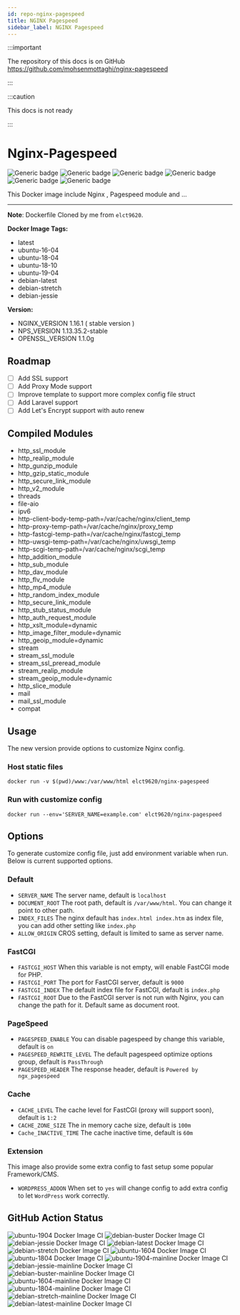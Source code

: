 ```yaml
---
id: repo-nginx-pagespeed
title: NGINX Pagespeed
sidebar_label: NGINX Pagespeed
---
```

:::important

The repository of this docs is on GitHub https://github.com/mohsenmottaghi/nginx-pagespeed

:::

:::caution

This docs is not ready

:::

# Nginx-Pagespeed
![Generic badge](https://img.shields.io/badge/Dockerfile-Pass-<COLOR>.svg) ![Generic badge](https://img.shields.io/badge/Build-Pass-<COLOR>.svg) ![Generic badge](https://img.shields.io/badge/Dockerfile_Layer-21-blue.svg) ![Generic badge](https://img.shields.io/badge/Dockerfile_Image_Size-about_450_MB-blue.svg) ![Generic badge](https://img.shields.io/badge/Dockerfile_Auto_Build-Yes-<COLOR>.svg) ![Generic badge](https://img.shields.io/badge/Maintainer-Mohsen_Mottaghi-yellow.svg)

This Docker image include Nginx , Pagespeed module and ...

---  
**Note**: Dockerfile Cloned by me from `elct9620`.

**Docker Image Tags:**
- latest
- ubuntu-16-04
- ubuntu-18-04
- ubuntu-18-10
- ubuntu-19-04
- debian-latest
- debian-stretch
- debian-jessie

**Version:**

* NGINX_VERSION 1.16.1 ( stable version )
* NPS_VERSION 1.13.35.2-stable
* OPENSSL_VERSION 1.1.0g

Roadmap
---

- [ ] Add SSL support
- [ ] Add Proxy Mode support
- [ ] Improve template to support more complex config file struct
- [ ] Add Laravel support
- [ ] Add Let's Encrypt support with auto renew

Compiled Modules
---
- http_ssl_module
- http_realip_module
- http_gunzip_module
- http_gzip_static_module
- http_secure_link_module
- http_v2_module
- threads
- file-aio
- ipv6
- http-client-body-temp-path=/var/cache/nginx/client_temp
- http-proxy-temp-path=/var/cache/nginx/proxy_temp
- http-fastcgi-temp-path=/var/cache/nginx/fastcgi_temp
- http-uwsgi-temp-path=/var/cache/nginx/uwsgi_temp
- http-scgi-temp-path=/var/cache/nginx/scgi_temp
- http_addition_module
- http_sub_module
- http_dav_module
- http_flv_module
- http_mp4_module
- http_random_index_module
- http_secure_link_module
- http_stub_status_module
- http_auth_request_module
- http_xslt_module=dynamic
- http_image_filter_module=dynamic
- http_geoip_module=dynamic
- stream
- stream_ssl_module
- stream_ssl_preread_module
- stream_realip_module
- stream_geoip_module=dynamic
- http_slice_module
- mail
- mail_ssl_module
- compat 

Usage
---

The new version provide options to customize Nginx config.

### Host static files

```
docker run -v $(pwd)/www:/var/www/html elct9620/nginx-pagespeed
```

### Run with customize config

```
docker run --env='SERVER_NAME=example.com' elct9620/nginx-pagespeed
```

Options
---

To generate customize config file, just add environment variable when run.
Below is current supported options.

### Default

- `SERVER_NAME` The server name,  default is `localhost`
- `DOCUMENT_ROOT` The root path, default is `/var/www/html`. You can change it point to other path.
- `INDEX_FILES` The nginx default has `index.html index.htm` as index file, you can add other setting like `index.php`
- `ALLOW_ORIGIN` CROS setting, default is limited to same as server name.

### FastCGI

- `FASTCGI_HOST` When this variable is not empty, will enable FastCGI mode for PHP.
- `FASTCGI_PORT` The port for FastCGI server, default is `9000`
- `FASTCGI_INDEX` The default index file for FastCGI, default is `index.php`
- `FASTCGI_ROOT` Due to the FastCGI server is not run with Nginx, you can change the path for it. Default same as document root.

### PageSpeed

- `PAGESPEED_ENABLE` You can disable pagespeed by change this variable, default is `on`
- `PAGESPEED_REWRITE_LEVEL` The default pagespeed optimize options group, default is `PassThrough`
- `PAGESPEED_HEADER` The response header, default is `Powered by ngx_pagespeed`

### Cache

- `CACHE_LEVEL` The cache level for FastCGI (proxy will support soon), default is `1:2`
- `CACHE_ZONE_SIZE` The in memory cache size, default is `100m`
- `Cache_INACTIVE_TIME` The cache inactive time, default is `60m`

### Extension

This image also provide some extra config to fast setup some popular Framework/CMS.

- `WORDPRESS_ADDON` When set to `yes` will change config to add extra config to let `WordPress` work correctly.

## GitHub Action Status
![ubuntu-1904 Docker Image CI](https://github.com/mohsenmottaghi/nginx-pagespeed/workflows/ubuntu-1904%20Docker%20Image%20CI/badge.svg)
![debian-buster Docker Image CI](https://github.com/mohsenmottaghi/nginx-pagespeed/workflows/debian-buster%20Docker%20Image%20CI/badge.svg)
![debian-jessie Docker Image CI](https://github.com/mohsenmottaghi/nginx-pagespeed/workflows/debian-jessie%20Docker%20Image%20CI/badge.svg)
![debian-latest Docker Image CI](https://github.com/mohsenmottaghi/nginx-pagespeed/workflows/debian-latest%20Docker%20Image%20CI/badge.svg)
![debian-stretch Docker Image CI](https://github.com/mohsenmottaghi/nginx-pagespeed/workflows/debian-stretch%20Docker%20Image%20CI/badge.svg)
![ubuntu-1604 Docker Image CI](https://github.com/mohsenmottaghi/nginx-pagespeed/workflows/ubuntu-1604%20Docker%20Image%20CI/badge.svg)
![ubuntu-1804 Docker Image CI](https://github.com/mohsenmottaghi/nginx-pagespeed/workflows/ubuntu-1804%20Docker%20Image%20CI/badge.svg)
![ubuntu-1904-mainline Docker Image CI](https://github.com/mohsenmottaghi/nginx-pagespeed/workflows/ubuntu-1904-mainline%20Docker%20Image%20CI/badge.svg)
![debian-jessie-mainline Docker Image CI](https://github.com/mohsenmottaghi/nginx-pagespeed/workflows/debian-jessie-mainline%20Docker%20Image%20CI/badge.svg)
![debian-buster-mainline Docker Image CI](https://github.com/mohsenmottaghi/nginx-pagespeed/workflows/debian-buster-mainline%20Docker%20Image%20CI/badge.svg)
![ubuntu-1604-mainline Docker Image CI](https://github.com/mohsenmottaghi/nginx-pagespeed/workflows/ubuntu-1604-mainline%20Docker%20Image%20CI/badge.svg)
![ubuntu-1804-mainline Docker Image CI](https://github.com/mohsenmottaghi/nginx-pagespeed/workflows/ubuntu-1804-mainline%20Docker%20Image%20CI/badge.svg)
![debian-stretch-mainline Docker Image CI](https://github.com/mohsenmottaghi/nginx-pagespeed/workflows/debian-stretch-mainline%20Docker%20Image%20CI/badge.svg)
![debian-latest-mainline Docker Image CI](https://github.com/mohsenmottaghi/nginx-pagespeed/workflows/debian-latest-mainline%20Docker%20Image%20CI/badge.svg)